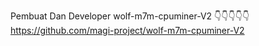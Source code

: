 Pembuat Dan  Developer wolf-m7m-cpuminer-V2 👇👇👇👇👇
 https://github.com/magi-project/wolf-m7m-cpuminer-V2
